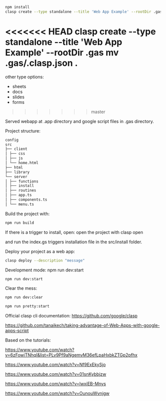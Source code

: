 ```bash
npm install
clasp create --type standalone --title 'Web App Example' --rootDir .gas mv .gas/.clasp.json .
```

<<<<<<< HEAD
clasp create --type standalone --title 'Web App Example' --rootDir .gas
mv .gas/.clasp.json .
=======
other type options:

- sheets
- docs
- slides
- forms
>>>>>>> master

Served webapp at .app directory and google script files in .gas directory.

Project structure:

```bash
config
src
├── client
│ ├── css
│ ├── js
│ └── home.html
├── html
├── library
└── server
│ ├── functions
│ ├── install
│ ├── routines
│ ├── app.ts
│ ├── components.ts
│ └── menu.ts
```

Build the project with:

```bash
npm run build
```

If there is a trigger to install, open:
open the project with
clasp open

and run the index.gs triggers installation file in the src/install folder.

Deploy your project as a web app:

```bash
clasp deploy --description "message"
```

Development mode:
npm run dev:start

```bash
npm run dev:start
```

Clear the mess:

```bash
npm run dev:clear
```

```bash
npm run pretty:start
```

Official clasp cli documentation:
https://github.com/google/clasp

https://github.com/tanaikech/taking-advantage-of-Web-Apps-with-google-apps-script


Based on the tutorials:

https://www.youtube.com/watch?v=6zFowiTNhqI&list=PLv9Pf9aNgemvM36efLpaHxbkZTGp2pfhx

https://www.youtube.com/watch?v=Nf9ExEkySjo

https://www.youtube.com/watch?v=01snKybbjzw

https://www.youtube.com/watch?v=lwxiEB-Mnys

https://www.youtube.com/watch?v=OunouWvnjgw

